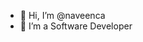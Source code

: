 - 👋 Hi, I’m @naveenca
- 👀 I’m a Software Developer 

<!---
naveenca/naveenca is a ✨ special ✨ repository because its `README.md` (this file) appears on your GitHub profile.
You can click the Preview link to take a look at your changes.
--->
